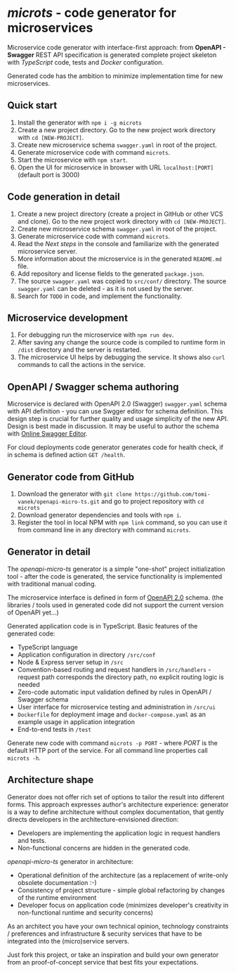 # _microts_ - code generator for microservices

Microservice code generator with interface-first approach: from **OpenAPI - Swagger** REST API specification is generated complete project skeleton with _TypeScript_ code, tests and _Docker_ configuration.

Generated code has the ambition to minimize implementation time for new microservices.

## Quick start

1. Install the generator with `npm i -g microts`
1. Create a new project directory. Go to the new project work directory with `cd [NEW-PROJECT]`.
1. Create new microservice schema `swagger.yaml` in root of the project.
1. Generate microservice code with command `microts`.
1. Start the microservice with `npm start`.
1. Open the UI for microservice in browser with URL `localhost:[PORT]` (default port is 3000)

## Code generation in detail

1. Create a new project directory (create a project in GitHub or other VCS and clone). Go to the new project work directory with `cd [NEW-PROJECT]`.
1. Create new microservice schema `swagger.yaml` in root of the project.
1. Generate microservice code with command `microts`.
1. Read the _Next steps_ in the console and familiarize with the generated microservice server.
1. More information about the microservice is in the generated `README.md` file.
1. Add repository and license fields to the generated `package.json`.
1. The source `swagger.yaml` was copied to `src/conf/` directory. The source `swagger.yaml` can be deleted - as it is not used by the server.
1. Search for `TODO` in code, and implement the functionality.

## Microservice development

1. For debugging run the microservice with `npm run dev`.
1. After saving any change the source code is compiled to runtime form in `/dist` directory and the server is restarted.
1. The microservice UI helps by debugging the service. It shows also `curl` commands to call the actions in the service.

## OpenAPI / Swagger schema authoring

Microservice is declared with OpenAPI 2.0 (Swagger) `swagger.yaml` schema with API definition - you can use Swgger editor for schema definition. This design step is crucial for further quality and usage simplicity of the new API. Design is best made in discussion. It may be useful to author the schema with [Online Swagger Editor](https://editor.swagger.io/).

For cloud deployments code generator generates code for health check, if in schema is defined action `GET /health`.

## Generator code from GitHub

1. Download the generator with `git clone https://github.com/tomi-vanek/openapi-micro-ts.git` and go to project repository with `cd microts`
1. Download generator dependencies and tools with `npm i`.
1. Register the tool in local NPM with `npm link` command, so you can use it from command line in any directory with command `microts`.

## Generator in detail

The _openapi-micro-ts_ generator is a simple "one-shot" project initialization tool - after the code is generated, the service functionality is implemented with traditional manual coding.

The microservice interface is defined in form of [OpenAPI 2.0](https://github.com/OAI/OpenAPI-Specification/blob/master/versions/2.0.md) schema. (the libraries / tools used in generated code did not support the current version of OpenAPI yet...)

Generated application code is in TypeScript. Basic features of the generated code:

* TypeScript language
* Application configuration in directory `/src/conf`
* Node & Express server setup in `/src`
* Convention-based routing and request handlers in `/src/handlers` - request path corresponds the directory path, no explicit routing logic is needed
* Zero-code automatic input validation defined by rules in OpenAPI / Swagger schema
* User interface for microservice testing and administration in `/src/ui`
* `Dockerfile` for deployment image and `docker-compose.yaml` as an example usage in application integration
* End-to-end tests  in `/test`

Generate new code with command `microts -p PORT` - where _PORT_ is the default HTTP port of the service. For all command line properties call `microts -h`.

## Architecture shape

Generator does not offer rich set of options to tailor the result into different forms. This approach expresses author's architecture experience: generator is a way to define architecture without complex documentation, that gently directs developers in the architecture-envisioned direction:

* Developers are implementing the application logic in request handlers and tests.
* Non-functional concerns are hidden in the generated code.

_openapi-micro-ts_ generator in architecture:

* Operational definition of the architecture (as a replacement of write-only obsolete documentation :-)
* Consistency of project structure - simple global refactoring by changes of the runtime environment
* Developer focus on application code (minimizes developer's creativity in non-functional runtime and security concerns)

As an architect you have your own technical opinion, technology constraints / preferences and infrastructure & security services that have to be integrated into the (micro)service servers.

Just fork this project, or take an inspiration and build your own generator from an proof-of-concept service that best fits your expectations.
